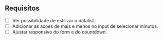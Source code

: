## Requisitos

- [ ] Ver possibilidade de estilizar o datalist.
- [ ] Adicionar as acoes de mais e menos no input de selecionar minutos.
- [ ] Ajustar responsivo do form e do countdown.

